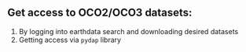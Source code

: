 ## Get access to OCO2/OCO3 datasets:
1. By logging into earthdata search and downloading desired datasets
2. Getting access via `pydap` library

